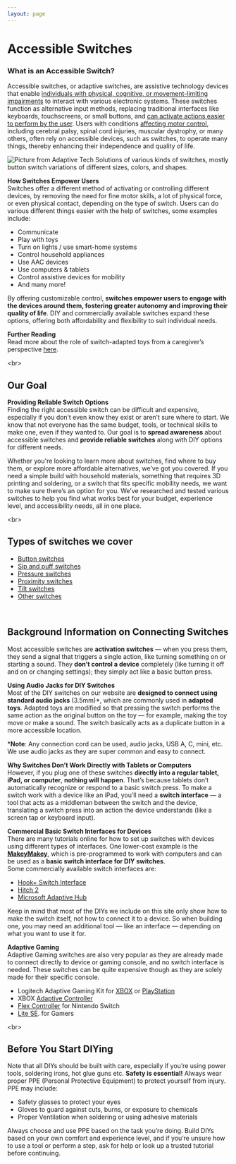 ```yaml
---
layout: page
---
```


# Accessible Switches

### **What is an Accessible Switch?**

Accessible switches, or adaptive switches, are assistive technology devices that enable [individuals with physical, cognitive, or movement-limiting impairments](https://enablingdevices.com/blog/different-types-of-adaptive-switches-for-individuals-with-disabilities/?srsltid=AfmBOoqzCfrFkNcwPgqxNL_NqOHPGh31QFYt1AkFsaKXI1vAx6VE6vXw) to interact with various electronic systems. These switches function as alternative input methods, replacing traditional interfaces like keyboards, touchscreens, or small buttons, and [can activate actions easier to perform by the user](https://ialabs.ie/adaptive-switches-and-how-they-help-people-with-disabilities/#:~:text=Adaptive%20switch%20devices%20are%20a,Operating%20a%20wheelchair). Users with conditions [affecting motor control](https://webaim.org/articles/motor/motordisabilities), including cerebral palsy, spinal cord injuries, muscular dystrophy, or many others, often rely on accessible devices, such as switches, to operate many things, thereby enhancing their independence and quality of life. 

![Picture from Adaptive Tech Solutions of various kinds of switches, mostly button switch variations of different sizes, colors, and shapes.](https://github.com/user-attachments/assets/582efb63-8387-4805-9377-a506e4a29975)

**How Switches Empower Users**  
Switches offer a different method of activating or controlling different devices, by removing the need for fine motor skills, a lot of physical force, or even physical contact, depending on the type of switch. Users can do various different things easier with the help of switches, some examples include:

* Communicate  
* Play with toys  
* Turn on lights / use smart-home systems  
* Control household appliances  
* Use AAC devices  
* Use computers & tablets  
* Control assistive devices for mobility  
* And many more\!

By offering customizable control, **switches empower users to engage with the devices around them, fostering greater autonomy and improving their quality of life**. DIY and commercially available switches expand these options, offering both affordability and flexibility to suit individual needs. 

**Further Reading**  
Read more about the role of switch-adapted toys from a caregiver’s perspective [here](https://onlinelibrary.wiley.com/doi/full/10.1111/cch.13106).

\<br\>  

## Our Goal

**Providing Reliable Switch Options**  
Finding the right accessible switch can be difficult and expensive, especially if you don’t even know they exist or aren’t sure where to start. We know that not everyone has the same budget, tools, or technical skills to make one, even if they wanted to. Our goal is to **spread awareness** about accessible switches and **provide reliable switches** along with DIY options for different needs.

Whether you're looking to learn more about switches, find where to buy them, or explore more affordable alternatives, we’ve got you covered. If you need a simple build with household materials, something that requires 3D printing and soldering, or a switch that fits specific mobility needs, we want to make sure there’s an option for you. We’ve researched and tested various switches to help you find what works best for your budget, experience level, and accessibility needs, all in one place.

\<br\>
 
## Types of switches we cover

* [Button switches](switches/button.md)
* [Sip and puff switches](switches/sip-puff.md)
* [Pressure switches](switches/pressure.md)
* [Proximity switches](switches/proximity.md)
* [Tilt switches](switches/tilt.md)
* [Other switches](switches/other.md)

<br>
 
## Background Information on Connecting Switches

Most accessible switches are **activation switches** — when you press them, they send a signal that triggers a single action, like turning something on or starting a sound. They **don’t control a device** completely (like turning it off and on or changing settings); they simply act like a basic button press.

**Using Audio Jacks for DIY Switches**  
Most of the DIY switches on our website are **designed to connect using standard audio jacks** (3.5mm)\*, which are commonly used in **adapted toys**. Adapted toys are modified so that pressing the switch performs the same action as the original button on the toy — for example, making the toy move or make a sound. The switch basically acts as a duplicate button in a more accessible location.

\***Note**: Any connection cord can be used, audio jacks, USB A, C, mini, etc. We use audio jacks as they are super common and easy to connect.

**Why Switches Don’t Work Directly with Tablets or Computers**  
However, if you plug one of these switches **directly into a regular tablet, iPad, or computer**, **nothing will happen**. That’s because tablets don’t automatically recognize or respond to a basic switch press. To make a switch work with a device like an iPad, you’ll need a **switch interface** — a tool that acts as a middleman between the switch and the device, translating a switch press into an action the device understands (like a screen tap or keyboard input).

**Commercial Basic Switch Interfaces for Devices**  
There are many tutorials online for how to set up switches with devices using different types of interfaces. One lower-cost example is the [**MakeyMakey**](https://makeymakey.com/?srsltid=AfmBOoolU5lBew_3lsnoGix1qg2osxmcw2p60T_b4pKg26lGRFjDTS9h), which is pre-programmed to work with computers and can be used as a **basic switch interface for DIY switches**.  
Some commercially available switch interfaces are: 

* [Hook+ Switch Interface](https://www.infogrip.com/hook-switch-interface.html)  
* [Hitch 2](https://www.ablenetinc.com/hitch-2/)  
* [Microsoft Adaptive Hub](https://www.microsoft.com/en-us/d/microsoft-adaptive-hub/8pbjx6zn089b?activetab=pivot:overviewtab)

Keep in mind that most of the DIYs we include on this site only show how to make the switch itself, not how to connect it to a device. So when building one, you may need an additional tool — like an interface — depending on what you want to use it for.

**Adaptive Gaming**  
Adaptive Gaming switches are also very popular as they are already made to connect directly to device or gaming console, and no switch interface is needed. These switches can be quite expensive though as they are solely made for their specific console.

* Logitech Adaptive Gaming Kit for [XBOX](https://www.logitechg.com/en-us/products/gamepads/adaptive-gaming-kit-accessories.943-000318.html) or [PlayStation](https://direct.playstation.com/en-us/buy-accessories/logitech-adaptive-gaming-kit-for-access-controller)  
* XBOX [Adaptive Controller](https://www.xbox.com/en-US/accessories/controllers/xbox-adaptive-controller)  
* [Flex Controller](https://stores.horiusa.com/flex-controller-for-nintendo-switch/) for Nintendo Switch  
* [Lite SE](https://www.8bitdo.com/lite-se/). for Gamers

\<br\>  

## Before You Start DIYing

Note that all DIYs should be built with care, especially if you’re using power tools, soldering irons, hot glue guns etc. **Safety is essential\!** Always wear proper PPE (Personal Protective Equipment) to protect yourself from injury. PPE may include:

* Safety glasses to protect your eyes  
* Gloves to guard against cuts, burns, or exposure to chemicals  
* Proper Ventilation when soldering or using adhesive materials

Always choose and use PPE based on the task you’re doing. Build DIYs based on your own comfort and experience level, and if you’re unsure how to use a tool or perform a step, ask for help or look up a trusted tutorial before continuing.

